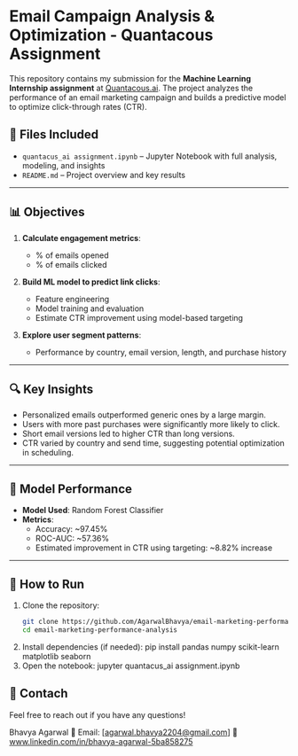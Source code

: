 # Email Campaign Analysis & Optimization - Quantacous Assignment

This repository contains my submission for the **Machine Learning Internship assignment** at [Quantacous.ai](https://quantacous.ai). The project analyzes the performance of an email marketing campaign and builds a predictive model to optimize click-through rates (CTR).

## 📁 Files Included
- `quantacus_ai assignment.ipynb` – Jupyter Notebook with full analysis, modeling, and insights
- `README.md` – Project overview and key results

---

## 📊 Objectives

1. **Calculate engagement metrics**: 
   - % of emails opened
   - % of emails clicked

2. **Build ML model to predict link clicks**:
   - Feature engineering
   - Model training and evaluation
   - Estimate CTR improvement using model-based targeting

3. **Explore user segment patterns**:
   - Performance by country, email version, length, and purchase history

---

## 🔍 Key Insights

- Personalized emails outperformed generic ones by a large margin.
- Users with more past purchases were significantly more likely to click.
- Short email versions led to higher CTR than long versions.
- CTR varied by country and send time, suggesting potential optimization in scheduling.

---

## 🧠 Model Performance

- **Model Used**: Random Forest Classifier
- **Metrics**:
  - Accuracy: ~97.45%
  - ROC-AUC: ~57.36%
  - Estimated improvement in CTR using targeting: ~8.82% increase

---

## 🚀 How to Run

1. Clone the repository:
   ```bash
   git clone https://github.com/AgarwalBhavya/email-marketing-performance-analysis.git
   cd email-marketing-performance-analysis
2. Install dependencies (if needed):
  pip install pandas numpy scikit-learn matplotlib seaborn
3. Open the notebook:
   jupyter quantacus_ai assignment.ipynb


## 🚀 Contach
Feel free to reach out if you have any questions!

Bhavya Agarwal
📧 Email: [agarwal.bhavya2204@gmail.com]
🔗 www.linkedin.com/in/bhavya-agarwal-5ba858275

